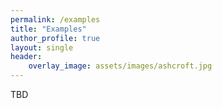 ```yaml
---
permalink: /examples
title: "Examples"
author_profile: true
layout: single
header:
    overlay_image: assets/images/ashcroft.jpg
---
```


TBD
